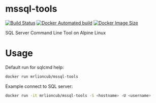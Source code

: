 # mssql-tools
[![Build Status](https://img.shields.io/docker/cloud/build/mrlioncub/mssql-tools)](https://hub.docker.com/r/mrlioncub/mssql-tools)
[![Docker Automated build](https://img.shields.io/docker/cloud/automated/mrlioncub/mssql-tools)](https://hub.docker.com/r/mrlioncub/mssql-tools)
[![Docker Image Size](https://img.shields.io/docker/image-size/mrlioncub/mssql-tools/latest)](https://hub.docker.com/r/mrlioncub/mssql-tools)

SQL Server Command Line Tool on Alpine Linux

# Usage

Default run for sqlcmd help:

```bash
docker run mrlioncub/mssql-tools
```

Example connect to SQL server:
```bash
docker run -it mrlioncub/mssql-tools -S <hostname> -U <username>
```

